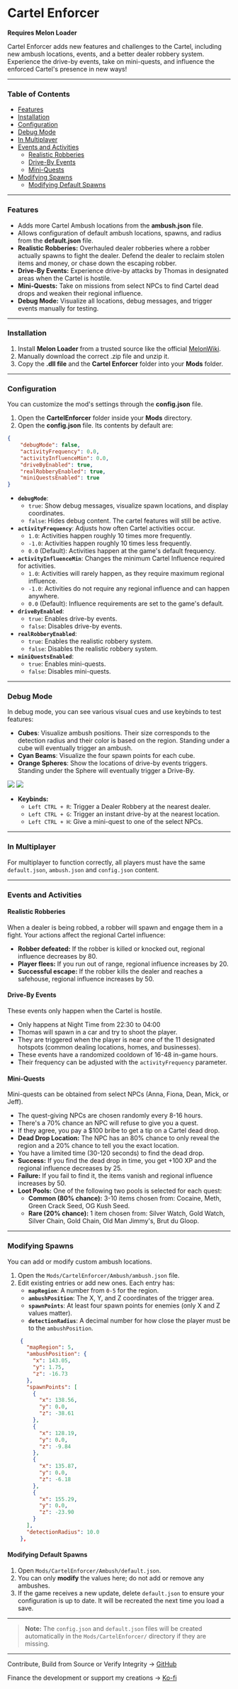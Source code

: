 
# Cartel Enforcer
**Requires Melon Loader**

Cartel Enforcer adds new features and challenges to the Cartel, including new ambush locations, events, and a better dealer robbery system. Experience the drive-by events, take on mini-quests, and influence the enforced Cartel's presence in new ways!

---

### Table of Contents
* [Features](#features)
* [Installation](#installation)
* [Configuration](#configuration)
* [Debug Mode](#debug-mode)
* [In Multiplayer](#in-multiplayer)
* [Events and Activities](#events-and-activities)
    * [Realistic Robberies](#realistic-robberies)
    * [Drive-By Events](#drive-by-events)
    * [Mini-Quests](#mini-quests)
* [Modifying Spawns](#modifying-spawns)
    * [Modifying Default Spawns](#modifying-default-spawns)

---

### Features

- Adds more Cartel Ambush locations from the **ambush.json** file.
- Allows configuration of default ambush locations, spawns, and radius from the **default.json** file.
- **Realistic Robberies:** Overhauled dealer robberies where a robber actually spawns to fight the dealer. Defend the dealer to reclaim stolen items and money, or chase down the escaping robber.
- **Drive-By Events:** Experience drive-by attacks by Thomas in designated areas when the Cartel is hostile.
- **Mini-Quests:** Take on missions from select NPCs to find Cartel dead drops and weaken their regional influence.
- **Debug Mode:** Visualize all locations, debug messages, and trigger events manually for testing.

---
### Installation

1. Install **Melon Loader** from a trusted source like the official [MelonWiki](https://melonwiki.xyz/).
2. Manually download the correct .zip file and unzip it.
3. Copy the **.dll file** and the **Cartel Enforcer** folder into your **Mods** folder.

---

### Configuration

You can customize the mod's settings through the **config.json** file.

1. Open the **CartelEnforcer** folder inside your **Mods** directory.
2. Open the **config.json** file. Its contents by default are:

```json
{
    "debugMode": false,
    "activityFrequency": 0.0,
    "activityInfluenceMin": 0.0,
    "driveByEnabled": true,
    "realRobberyEnabled": true,
    "miniQuestsEnabled": true
}
```

- **`debugMode`**:
    - `true`: Show debug messages, visualize spawn locations, and display coordinates.
    - `false`: Hides debug content. The cartel features will still be active.
- **`activityFrequency`**: Adjusts how often Cartel activities occur.
    - `1.0`: Activities happen roughly 10 times more frequently.
    - `-1.0`: Activities happen roughly 10 times less frequently.
    - `0.0` (Default): Activities happen at the game's default frequency.
- **`activityInfluenceMin`**: Changes the minimum Cartel Influence required for activities.
    - `1.0`: Activities will rarely happen, as they require maximum regional influence.
    - `-1.0`: Activities do not require any regional influence and can happen anywhere.
    - `0.0` (Default): Influence requirements are set to the game's default.
- **`driveByEnabled`**:
    - `true`: Enables drive-by events.
    - `false`: Disables drive-by events.
- **`realRobberyEnabled`**:
    - `true`: Enables the realistic robbery system.
    - `false`: Disables the realistic robbery system.
- **`miniQuestsEnabled`**:
    - `true`: Enables mini-quests.
    - `false`: Disables mini-quests.

---

### Debug Mode

In debug mode, you can see various visual cues and use keybinds to test features:

- **Cubes**: Visualize ambush positions. Their size corresponds to the detection radius and their color is based on the region. Standing under a cube will eventually trigger an ambush.
- **Cyan Beams**: Visualize the four spawn points for each cube.
- **Orange Spheres**: Show the locations of drive-by events triggers. Standing under the Sphere will eventually trigger a Drive-By.

<img src="https://i.imgur.com/xEt43yQ.png">

<img src="https://i.imgur.com/7x5l97m.png">





- **Keybinds:**
    - `Left CTRL + R`: Trigger a Dealer Robbery at the nearest dealer.
    - `Left CTRL + G`: Trigger an instant drive-by at the nearest location.
    - `Left CTRL + H`: Give a mini-quest to one of the select NPCs.

---

### In Multiplayer

For multiplayer to function correctly, all players must have the same `default.json`, `ambush.json` and `config.json` content.

---

### Events and Activities

#### Realistic Robberies

When a dealer is being robbed, a robber will spawn and engage them in a fight. Your actions affect the regional Cartel influence:
- **Robber defeated:** If the robber is killed or knocked out, regional influence decreases by 80.
- **Player flees:** If you run out of range, regional influence increases by 20.
- **Successful escape:** If the robber kills the dealer and reaches a safehouse, regional influence increases by 50.

#### Drive-By Events

These events only happen when the Cartel is hostile.
- Only happens at Night Time from 22:30 to 04:00
- Thomas will spawn in a car and try to shoot the player.
- They are triggered when the player is near one of the 11 designated hotspots (common dealing locations, homes, and businesses).
- These events have a randomized cooldown of 16-48 in-game hours.
- Their frequency can be adjusted with the `activityFrequency` parameter.

#### Mini-Quests

Mini-quests can be obtained from select NPCs (Anna, Fiona, Dean, Mick, or Jeff).
- The quest-giving NPCs are chosen randomly every 8-16 hours.
- There's a 70% chance an NPC will refuse to give you a quest.
- If they agree, you pay a $100 bribe to get a tip on a Cartel dead drop.
- **Dead Drop Location:** The NPC has an 80% chance to only reveal the region and a 20% chance to tell you the exact location.
- You have a limited time (30-120 seconds) to find the dead drop.
- **Success:** If you find the dead drop in time, you get +100 XP and the regional influence decreases by 25.
- **Failure:** If you fail to find it, the items vanish and regional influence increases by 50.
- **Loot Pools:** One of the following two pools is selected for each quest:
    - **Common (80% chance):** 3-10 items chosen from: Cocaine, Meth, Green Crack Seed, OG Kush Seed.
    - **Rare (20% chance):** 1 item chosen from: Silver Watch, Gold Watch, Silver Chain, Gold Chain, Old Man Jimmy's, Brut du Gloop.

---

### Modifying Spawns

You can add or modify custom ambush locations.

1. Open the `Mods/CartelEnforcer/Ambush/ambush.json` file.
2. Edit existing entries or add new ones. Each entry has:
    - **`mapRegion`**: A number from `0-5` for the region.
    - **`ambushPosition`**: The X, Y, and Z coordinates of the trigger area.
    - **`spawnPoints`**: At least four spawn points for enemies (only X and Z values matter).
    - **`detectionRadius`**: A decimal number for how close the player must be to the `ambushPosition`.

```json
    {
      "mapRegion": 5,
      "ambushPosition": {
        "x": 143.05,
        "y": 1.75,
        "z": -16.73
      },
      "spawnPoints": [
        {
          "x": 138.56,
          "y": 0.0,
          "z": -38.61
        },
        {
          "x": 128.19,
          "y": 0.0,
          "z": -9.84
        },
        {
          "x": 135.87,
          "y": 0.0,
          "z": -6.18
        },
        {
          "x": 155.29,
          "y": 0.0,
          "z": -23.90
        }
      ],
      "detectionRadius": 10.0
    },
```

#### Modifying Default Spawns

1. Open `Mods/CartelEnforcer/Ambush/default.json`.
2. You can only **modify** the values here; do not add or remove any ambushes.
3. If the game receives a new update, delete `default.json` to ensure your configuration is up to date. It will be recreated the next time you load a save.

---
> **Note:** The `config.json` and `default.json` files will be created automatically in the `Mods/CartelEnforcer/` directory if they are missing.

---

Contribute, Build from Source or Verify Integrity -> [GitHub](https://github.com/XOWithSauce/schedule-cartelenforcer/)


Finance the development or support my creations -> [Ko-fi](https://ko-fi.com/dahjp)